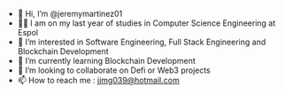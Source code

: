 - 👋 Hi, I’m @jeremymartinez01
- 👨‍🎓 I am on my last year of studies in Computer Science Engineering at Espol
- 👀 I’m interested in Software Engineering, Full Stack Engineering and Blockchain Development
- 🌱 I’m currently learning Blockchain Development
- 💞️ I’m looking to collaborate on Defi or Web3 projects
- 📫 How to reach me : jjmg039@hotmail.com 

<!---
jeremymartinez01/jeremymartinez01 is a ✨ special ✨ repository because its `README.md` (this file) appears on your GitHub profile.
You can click the Preview link to take a look at your changes.
--->
